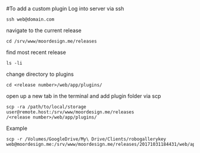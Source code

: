 #To add a custom plugin
Log into server via ssh

```
ssh web@domain.com
```

navigate to the current release
```
cd /srv/www/moordesign.me/releases
```
find most recent release
```
ls -li
```
change directory to plugins
```
cd <release number>/web/app/plugins/
```
open up a new tab in the terminal and add plugin folder via scp
```
scp -ra /path/to/local/storage user@remote.host:/srv/www/moordesign.me/releases
/<release number>/web/app/plugins/
```

Example
```
scp -r /Volumes/GoogleDrive/My\ Drive/Clients/robogallerykey web@moordesign.me:/srv/www/moordesign.me/releases/20171031184431/web/app/plugins
```